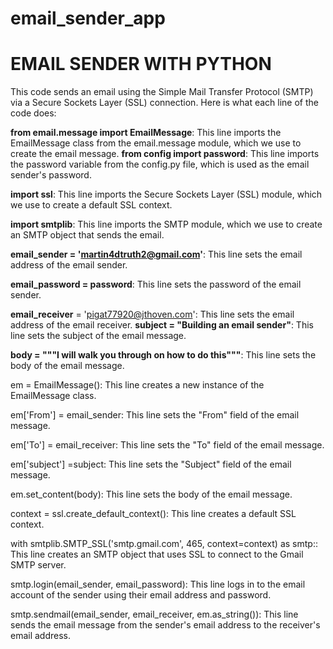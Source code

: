 # email_sender_app

<h1>EMAIL SENDER WITH PYTHON</h1>
This code sends an email using the Simple Mail Transfer Protocol (SMTP) via a Secure Sockets Layer (SSL) connection. Here is what each line of the code does:

<b>from email.message import EmailMessage</b>: This line imports the EmailMessage class from the email.message module, which we use to create the email message.
<b>from config import password</b>: This line imports the password variable from the config.py file, which is used as the email sender's password.

<b>import ssl</b>: This line imports the Secure Sockets Layer (SSL) module, which we use to create a default SSL context.

<b>import smtplib</b>: This line imports the SMTP module, which we use to create an SMTP object that sends the email.

<b>email_sender = 'martin4dtruth2@gmail.com'</b>: This line sets the email address of the email sender.

<b>email_password = password</b>: This line sets the password of the email sender.

<b>email_receiver</b> = 'pigat77920@jthoven.com': This line sets the email address of the email receiver.
<b>subject = "Building an email sender"</b>: This line sets the subject of the email message.

<b>body = """I will walk you through on how to do this"""</b>: This line sets the body of the email message.

em = EmailMessage(): This line creates a new instance of the EmailMessage class.

em['From'] = email_sender: This line sets the "From" field of the email message.

em['To'] = email_receiver: This line sets the "To" field of the email message.

em['subject'] =subject: This line sets the "Subject" field of the email message.

em.set_content(body): This line sets the body of the email message.

context = ssl.create_default_context(): This line creates a default SSL context.

with smtplib.SMTP_SSL('smtp.gmail.com', 465, context=context) as smtp:: This line creates an SMTP object that uses SSL to connect to the Gmail SMTP server.

smtp.login(email_sender, email_password): This line logs in to the email account of the sender using their email address and password.

smtp.sendmail(email_sender, email_receiver, em.as_string()): This line sends the email message from the sender's email address to the receiver's email address.
